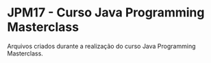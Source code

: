 # JPM17 - Curso Java Programming Masterclass

Arquivos criados durante a realização do curso Java Programming Masterclass.
